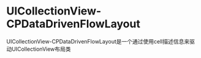 # UICollectionView-CPDataDrivenFlowLayout
UICollectionView-CPDataDrivenFlowLayout是一个通过使用cell描述信息来驱动UICollectionView布局类
